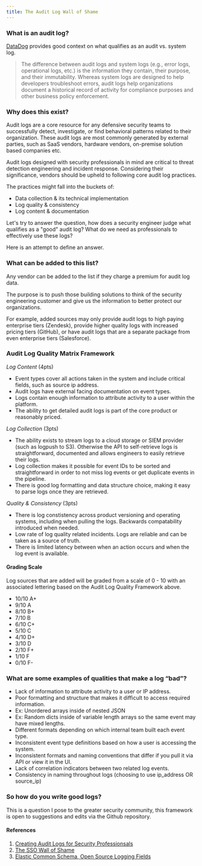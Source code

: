 ```yaml
---
title: The Audit Log Wall of Shame
---
```

### What is an audit log? 
[DataDog](https://www.datadoghq.com/knowledge-center/audit-logging/) provides good context on what qualifies as an audit vs. system log.

> The difference between audit logs and system logs (e.g., error logs, operational logs, etc.) is the information they contain, their purpose, and their immutability. Whereas system logs are designed to help developers troubleshoot errors, audit logs help organizations document a historical record of activity for compliance purposes and other business policy enforcement.


### Why does this exist?

Audit logs are a core resource for any defensive security teams to successfully detect, investigate, or find behavioral patterns related to their organization. These audit logs are most commonly generated by external parties, such as SaaS vendors, hardware vendors, on-premise solution based companies etc.

Audit logs designed with security professionals in mind are critical to threat detection engineering and incident response. Considering their significance, vendors should be upheld to following core audit log practices.

The practices might fall into the buckets of:

- Data collection & its technical implementation
- Log quality & consistency
- Log content & documentation

Let's try to answer the question, how does a security engineer judge what qualifies as a "good" audit log? What do we need as professionals to effectively use these logs?

Here is an attempt to define an answer.

### What can be added to this list? 
Any vendor can be added to the list if they charge a premium for audit log data.

The purpose is to push those building solutions to think of the security engineering customer and give us the information to better protect our organizations.

For example, added sources may only provide audit logs to high paying enterprise tiers (Zendesk), provide higher quality logs with increased pricing tiers (GitHub), or have audit logs that are a separate package from even enterprise tiers (Salesforce).

### Audit Log Quality Matrix Framework

*Log Content* (4pts)
- Event types cover all actions taken in the system and include critical fields, such as source ip address.
- Audit logs have external facing documentation on event types.
- Logs contain enough information to attribute activity to a user within the platform.
- The ability to get detailed audit logs is part of the core product or reasonably priced.

*Log Collection* (3pts)
- The ability exists to stream logs to a cloud storage or SIEM provider (such as logpush to S3). Otherwise the API to self-retrieve logs is straightforward, documented and allows engineers to easily retrieve their logs. 
- Log collection makes it possible for event IDs to be sorted and straightforward in order to not miss log events or get duplicate events in the pipeline.
- There is good log formatting and data structure choice, making it easy to parse logs once they are retrieved.

*Quality & Consistency* (3pts)
- There is log constistency across product versioning and operating systems, including when pulling the logs. Backwards compatability introduced when needed.
- Low rate of log quality related incidents. Logs are reliable and can be taken as a source of truth.
- There is limited latency between when an action occurs and when the log event is available.


#### Grading Scale
Log sources that are added will be graded from a scale of 0 - 10 with an associated lettering based on the Audit Log Quality Framework above.

- 10/10 A+
- 9/10 A
- 8/10 B+
- 7/10 B
- 6/10 C+
- 5/10 C
- 4/10 D+
- 3/10 D
- 2/10 F+
- 1/10 F
- 0/10 F-

### What are some examples of qualities that make a log “bad”?

- Lack of information to attribute activity to a user or IP address.
- Poor formatting and structure that makes it difficult to access required information.
-   Ex: Unordered arrays inside of nested JSON
-   Ex: Random dicts inside of variable length arrays so the same event may have mixed lengths.
- Different formats depending on which internal team built each event type.
- Inconsistent event type definitions based on how a user is accessing the system.
- Inconsistent formats and naming conventions that differ if you pull it via API or view it in the UI.
- Lack of correlation indicators between two related log events.
- Consistency in naming throughout logs (choosing to use ip_address OR source_ip)

### So how do you write good logs?

This is a question I pose to the greater security community, this framework is open to suggestions and edits via the Github repository.

#### References

1. [Creating Audit Logs for Security Professionsals](https://medium.com/@julieasparks/creating-audit-logs-for-security-professionals-2f81b4046bce)
2. [The SSO Wall of Shame](https://sso.tax/)
3. [Elastic Common Schema, Open Source Logging Fields](https://www.elastic.co/guide/en/ecs/8.6/ecs-reference.html)
